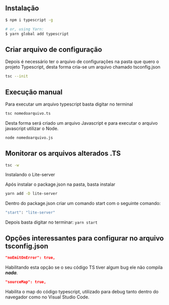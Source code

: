 ## Instalação

```bash
$ npm i typescript -g

# or, using Yarn:
$ yarn global add typescript
```

## Criar arquivo de configuração

Depois é necessário ter o arquivo de configurações na pasta que quero o projeto Typescript, desta forma cria-se um arquivo chamado tsconfig.json

```bash
tsc --init
```

## Execução manual

Para executar um arquivo typescript basta digitar no terminal

```bash
tsc nomedoarquivo.ts
```

Desta forma será criado um arquivo Javascript e para executar o arquivo javascript utilizar o Node.

```bash
node nomedoarquivo.js
```

## Monitorar os arquivos alterados .TS

```bash
tsc -w
```

Instalando o Lite-server

Após instalar o package.json na pasta, basta instalar

```bash
yarn add -D lite-server
```

Dentro do package.json criar um comando start com o seguinte comando:

```bash
"start": "lite-server"
```

Depois basta digitar no terminar: `yarn start`

## Opções interessantes para configurar no arquivo tsconfig.json

```json
"noEmitOnError": true,
```
Habilitando esta opção se o seu código TS tiver algum bug ele não compila ***nada***.

```json
"sourceMap": true,
```

Habilita o map do código typescript, utilizado para debug tanto dentro do navegador como no Visual Studio Code.
